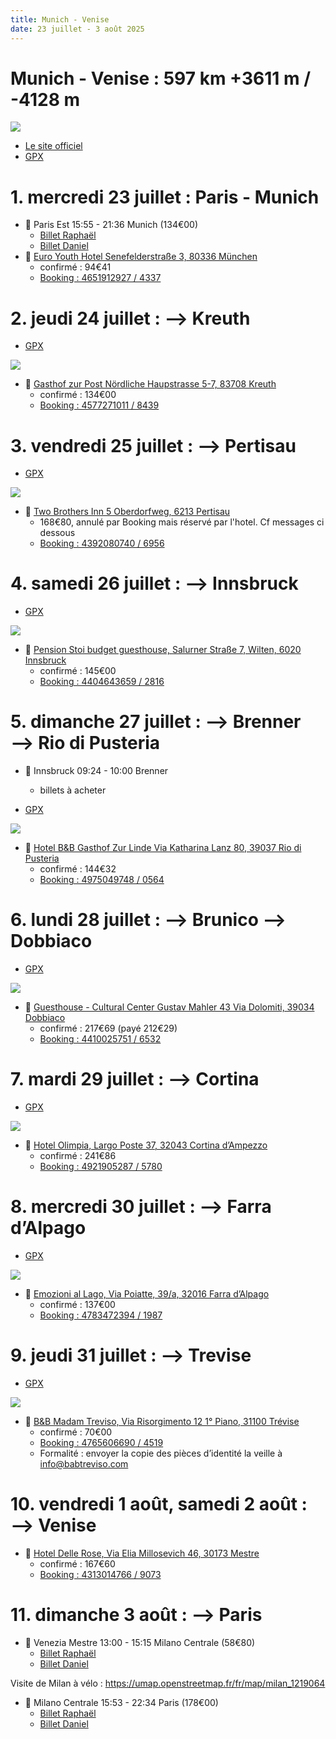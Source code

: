 ```yaml
---
title: Munich - Venise
date: 23 juillet - 3 août 2025
---
```




# Munich - Venise : 597 km +3611 m / -4128 m

[![](./images/parcours.png)](https://umap.openstreetmap.fr/fr/map/munich-venise_1200335#8/46.794/12.025)

- [Le site officiel](https://muenchen-venezia.info/en/)
- [GPX](files/munich-venise-est.gpx)

# 1. mercredi 23 juillet : Paris - Munich

- 🚆 Paris Est 15:55 - 21:36 Munich (134€00)
    - [Billet Raphaël](./files/PARIS_MUNICH_RAPHAEL.pdf)
    - [Billet Daniel](./files/PARIS_MUNICH_DANIEL.pdf)
- 🏨 [Euro Youth Hotel Senefelderstraße 3, 80336 München](https://maps.app.goo.gl/ACrAehBzqFMG1pLy6)
    - confirmé : 94€41
    - [Booking : 4651912927 / 4337](https://secure.booking.com/confirmation.en-us.html?aid=304142&label=gen173nr-1FCAEoggI46AdIM1gEaE2IAQGYATG4ARnIAQ_YAQHoAQH4AQKIAgGoAgO4As7P88MGwAIB0gIkZjRmODVhZTUtOTJiYi00ODczLTkwZjEtOGZkNTIzNjBjNjEx2AIF4AIB&auth_key=th8BPizc6aJUrHU6&source=mytrips)


# 2. jeudi 24 juillet : ⟶ Kreuth

- [GPX](./files/1-munich-kreuth.gpx)

![](./images/1.png)

- 🏨 [Gasthof zur Post Nördliche Haupstrasse 5-7, 83708 Kreuth](https://maps.app.goo.gl/vCxHx2kg13YzsFmo7)
    - confirmé : 134€00
    - [Booking : 4577271011 / 8439](https://secure.booking.com/confirmation.en-us.html?aid=304142&label=gen173nr-1FCAEoggI46AdIM1gEaE2IAQGYATG4ARnIAQ_YAQHoAQH4AQKIAgGoAgO4As7P88MGwAIB0gIkZjRmODVhZTUtOTJiYi00ODczLTkwZjEtOGZkNTIzNjBjNjEx2AIF4AIB&auth_key=F5GsPCd7zIKVT1mL&source=mytrips)

# 3. vendredi 25 juillet : ⟶ Pertisau

- [GPX](./files/2-kreuth-pertisau.gpx)

![](./images/2.png)

- 🏨 [Two Brothers Inn 5 Oberdorfweg, 6213 Pertisau](https://maps.app.goo.gl/HeYtd4EPgmvUMYbs6)
    - 168€80, annulé par Booking mais réservé par l'hotel. Cf messages ci dessous
    - [Booking : 4392080740 / 6956](https://secure.booking.com/confirmation.en-us.html?label=gen173nr-1FCAEoggI46AdIM1gEaE2IAQGYATG4ARnIAQ_YAQHoAQH4AQKIAgGoAgO4As7P88MGwAIB0gIkZjRmODVhZTUtOTJiYi00ODczLTkwZjEtOGZkNTIzNjBjNjEx2AIF4AIB&sid=17b89a66dabce369e1957d1731386ea2&aid=304142&auth_key=5ghbBmyX98h0nZ5n&source=mytrips)

# 4. samedi 26 juillet : ⟶ Innsbruck

- [GPX](./files/3-pertisau-innsbruck.gpx)

![](./images/3.png)

- 🏨 [Pension Stoi budget guesthouse, Salurner Straße 7, Wilten, 6020 Innsbruck](https://maps.app.goo.gl/GYLpu7pk3mYJaL898)
    - confirmé : 145€00
    - [Booking : 4404643659 / 2816](https://secure.booking.com/confirmation.en-us.html?aid=304142&label=gen173nr-1FCAEoggI46AdIM1gEaE2IAQGYATG4ARnIAQ_YAQHoAQH4AQKIAgGoAgO4As7P88MGwAIB0gIkZjRmODVhZTUtOTJiYi00ODczLTkwZjEtOGZkNTIzNjBjNjEx2AIF4AIB&auth_key=HAYIK4SlqrnVvpkg&source=mytrips)

# 5. dimanche 27 juillet : ⟶ Brenner ⟶ Rio di Pusteria

- 🚆  Innsbruck 09:24 - 10:00 Brenner
    - billets à acheter

- [GPX](./files/4-brenner-rio-di-pusteria.gpx)

![](./images/4.png)

- 🏨 [Hotel B&B Gasthof Zur Linde Via Katharina Lanz 80, 39037 Rio di Pusteria](https://maps.app.goo.gl/BCsm7PsK6GBRgBVi8)
    - confirmé : 144€32
    - [Booking : 4975049748 / 0564](https://secure.booking.com/confirmation.en-us.html?aid=304142&label=gen173nr-1FCAEoggI46AdIM1gEaE2IAQGYATG4ARnIAQ_YAQHoAQH4AQKIAgGoAgO4As7P88MGwAIB0gIkZjRmODVhZTUtOTJiYi00ODczLTkwZjEtOGZkNTIzNjBjNjEx2AIF4AIB&auth_key=TtWsfkuSk35pedc1&source=mytrips)

# 6. lundi 28 juillet : ⟶ Brunico ⟶ Dobbiaco

- [GPX](./files/5-rio-di-pusteria-dobbiaco.gpx)

![](./images/5.png)

- 🏨 [Guesthouse - Cultural Center Gustav Mahler 43 Via Dolomiti, 39034 Dobbiaco](https://maps.app.goo.gl/tKCRPRN2SRTiu5AJA)
    - confirmé : 217€69 (payé 212€29)
    - [Booking : 4410025751 / 6532](https://secure.booking.com/confirmation.en-us.html?aid=304142&label=gen173nr-1FCAEoggI46AdIM1gEaE2IAQGYATG4ARnIAQ_YAQHoAQH4AQKIAgGoAgO4As7P88MGwAIB0gIkZjRmODVhZTUtOTJiYi00ODczLTkwZjEtOGZkNTIzNjBjNjEx2AIF4AIB&auth_key=SOEtzV5A6yRMTMgE&source=mytrips)

# 7. mardi 29 juillet : ⟶ Cortina

- [GPX](./files/6-dobbiaco-cortina.gpx)

![](./images/6.png)

- 🏨 [Hotel Olimpia, Largo Poste 37, 32043 Cortina dʼAmpezzo](https://maps.app.goo.gl/3qhzkdxEk6cfBMzr5)
    - confirmé : 241€86
    - [Booking : 4921905287 / 5780](https://secure.booking.com/confirmation.en-us.html?aid=304142&label=gen173nr-1FCAEoggI46AdIM1gEaE2IAQGYATG4ARnIAQ_YAQHoAQH4AQKIAgGoAgO4As7P88MGwAIB0gIkZjRmODVhZTUtOTJiYi00ODczLTkwZjEtOGZkNTIzNjBjNjEx2AIF4AIB&auth_key=pKi5gu5KGDNgzusg&source=mytrips)

# 8. mercredi 30 juillet : ⟶ Farra d’Alpago

- [GPX](./files/7-cortina-farra-d-alpago.gpx)

![](./images/7.png)

- 🏨 [Emozioni al Lago, Via Poiatte, 39/a, 32016 Farra dʼAlpago](https://maps.app.goo.gl/SzknLLyUTCFQen6A9)
    - confirmé : 137€00
    - [Booking : 4783472394 / 1987](https://secure.booking.com/confirmation.en-us.html?aid=304142&label=gen173nr-1FCAEoggI46AdIM1gEaE2IAQGYATG4ARnIAQ_YAQHoAQH4AQKIAgGoAgO4As7P88MGwAIB0gIkZjRmODVhZTUtOTJiYi00ODczLTkwZjEtOGZkNTIzNjBjNjEx2AIF4AIB&auth_key=KDWWyIiWUlBLMrr6&source=mytrips)

# 9. jeudi 31 juillet : ⟶ Trevise

- [GPX](./files/8-farra-d-alpago-trevise.gpx)

![](./images/8.png)

- 🏨 [B&B Madam Treviso, Via Risorgimento 12 1° Piano, 31100 Trévise](https://maps.app.goo.gl/DFGBxBmGzHg7ksEa7)
    - confirmé : 70€00
    - [Booking : 4765606690 /  4519](https://secure.booking.com/confirmation.en-us.html?aid=304142&label=gen173nr-1FCAEoggI46AdIM1gEaE2IAQGYATG4ARnIAQ_YAQHoAQH4AQKIAgGoAgO4As7P88MGwAIB0gIkZjRmODVhZTUtOTJiYi00ODczLTkwZjEtOGZkNTIzNjBjNjEx2AIF4AIB&auth_key=PxlkpOkOM2nW8Fvq&source=mytrips)
    - Formalité : envoyer la copie des pièces d’identité la veille à  info@babtreviso.com


# 10. vendredi 1 août, samedi 2 août : ⟶ Venise

- 🏨 [Hotel Delle Rose, Via Elia Millosevich 46, 30173 Mestre](https://maps.app.goo.gl/A4hTRnriH4Uus7KC7)
    - confirmé : 167€60
    - [Booking : 4313014766 / 9073](https://secure.booking.com/confirmation.en-us.html?aid=304142&label=gen173nr-1FCAEoggI46AdIM1gEaE2IAQGYATG4ARnIAQ_YAQHoAQH4AQKIAgGoAgO4As7P88MGwAIB0gIkZjRmODVhZTUtOTJiYi00ODczLTkwZjEtOGZkNTIzNjBjNjEx2AIF4AIB&auth_key=HkaEgfzdAZKJ2pHV&source=mytrips)

# 11. dimanche 3 août : ⟶ Paris

- 🚆  Venezia Mestre 13:00 - 15:15 Milano Centrale (58€80)
    - [Billet Raphaël](./files/VENISE_MILAN_RAPHAEL.pdf)
    - [Billet Daniel](./files/VENISE_MILAN_DANIEL.pdf)

Visite de Milan à vélo : https://umap.openstreetmap.fr/fr/map/milan_1219064

- 🚆 Milano Centrale 15:53 - 22:34 Paris (178€00)
    - [Billet Raphaël](./files/MILAN_PARIS_RAPHAEL.pdf)
    - [Billet Daniel](./files/MILAN_PARIS_DANIEL.pdf)